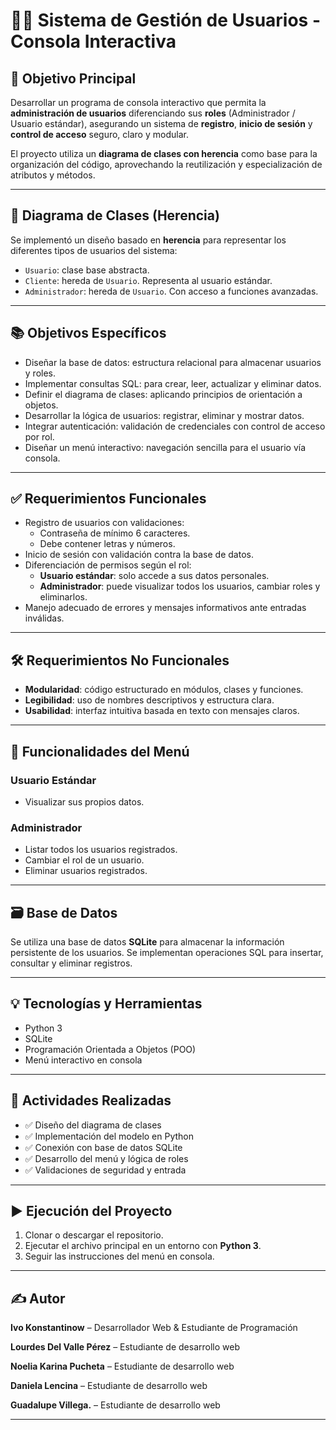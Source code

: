 # 🧑‍💻 Sistema de Gestión de Usuarios - Consola Interactiva

## 🎯 Objetivo Principal

Desarrollar un programa de consola interactivo que permita la **administración de usuarios** diferenciando sus **roles** (Administrador / Usuario estándar), asegurando un sistema de **registro**, **inicio de sesión** y **control de acceso** seguro, claro y modular.

El proyecto utiliza un **diagrama de clases con herencia** como base para la organización del código, aprovechando la reutilización y especialización de atributos y métodos.

---

## 🧩 Diagrama de Clases (Herencia)

Se implementó un diseño basado en **herencia** para representar los diferentes tipos de usuarios del sistema:

- `Usuario`: clase base abstracta.
- `Cliente`: hereda de `Usuario`. Representa al usuario estándar.
- `Administrador`: hereda de `Usuario`. Con acceso a funciones avanzadas.

---

## 📚 Objetivos Específicos

- Diseñar la base de datos: estructura relacional para almacenar usuarios y roles.
- Implementar consultas SQL: para crear, leer, actualizar y eliminar datos.
- Definir el diagrama de clases: aplicando principios de orientación a objetos.
- Desarrollar la lógica de usuarios: registrar, eliminar y mostrar datos.
- Integrar autenticación: validación de credenciales con control de acceso por rol.
- Diseñar un menú interactivo: navegación sencilla para el usuario vía consola.

---

## ✅ Requerimientos Funcionales

- Registro de usuarios con validaciones:
  - Contraseña de mínimo 6 caracteres.
  - Debe contener letras y números.
- Inicio de sesión con validación contra la base de datos.
- Diferenciación de permisos según el rol:
  - **Usuario estándar**: solo accede a sus datos personales.
  - **Administrador**: puede visualizar todos los usuarios, cambiar roles y eliminarlos.
- Manejo adecuado de errores y mensajes informativos ante entradas inválidas.

---

## 🛠️ Requerimientos No Funcionales

- **Modularidad**: código estructurado en módulos, clases y funciones.
- **Legibilidad**: uso de nombres descriptivos y estructura clara.
- **Usabilidad**: interfaz intuitiva basada en texto con mensajes claros.

---

## 🧪 Funcionalidades del Menú

### Usuario Estándar

- Visualizar sus propios datos.

### Administrador

- Listar todos los usuarios registrados.
- Cambiar el rol de un usuario.
- Eliminar usuarios registrados.

---

## 🗃️ Base de Datos

Se utiliza una base de datos **SQLite** para almacenar la información persistente de los usuarios. Se implementan operaciones SQL para insertar, consultar y eliminar registros.

---

## 💡 Tecnologías y Herramientas

- Python 3
- SQLite
- Programación Orientada a Objetos (POO)
- Menú interactivo en consola

---

## 📌 Actividades Realizadas

- ✅ Diseño del diagrama de clases
- ✅ Implementación del modelo en Python
- ✅ Conexión con base de datos SQLite
- ✅ Desarrollo del menú y lógica de roles
- ✅ Validaciones de seguridad y entrada

---

## ▶️ Ejecución del Proyecto

1. Clonar o descargar el repositorio.
2. Ejecutar el archivo principal en un entorno con **Python 3**.
3. Seguir las instrucciones del menú en consola.

---

## ✍️ Autor

**Ivo Konstantinow** – Desarrollador Web & Estudiante de Programación

**Lourdes Del Valle Pérez** – Estudiante de desarrollo web

**Noelia Karina Pucheta** – Estudiante de desarrollo web

**Daniela Lencina** – Estudiante de desarrollo web

**Guadalupe Villega.** – Estudiante de desarrollo web

---
